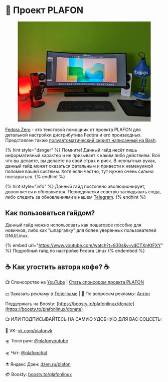 # 🚀 Проект PLAFON

<figure><img src=".gitbook/assets/PXL_20221029_103214073.jpg" alt=""><figcaption></figcaption></figure>

[Fedora Zero](https://plafon.gitbook.io/fedora-zero/) - это текстовой помощник от проекта PLAFON для детальной настройки дистрибутива Fedora и его производных. Представлен также [полуавтоматический скрипт написанный на Bash](https://github.com/plafonlinux/fedorazero\_bash).

{% hint style="danger" %}
Помните! Данный гайд несёт лишь информативный характер и не призывает к каким либо действиям. Всё что вы делаете, вы делаете на свой страх и риск. В неопытных руках, данный гайд может оказаться фатальным и привести к неменуимой поломке вашей системы. Хотя если честно, тут нужно очень сильно постараться.
{% endhint %}

{% hint style="info" %}
Данный гайд постоянно эволюционирует, дополняется и обновляется. Периодически советую заглядывать сюда, либо следить за обновлениями в нашем [Telegram](https://t.me/plafonyoutube).
{% endhint %}

## Как пользоваться гайдом?

Данный гайд можно использовать как пошаговое пособие для новичков, либо как "шпаргалку" для более уверенных пользователей GNU/Linux.

{% embed url="https://www.youtube.com/watch?t=830s&v=vdCTXnKtFXY" %}
Подробный гайд по настройке Fedora Linux
{% endembed %}

## ☕ Как угостить автора кофе? ☕

📺 Спонсорство на [YouTube](https://bit.ly/3MHNzWa) | [Стать спонсором проекта PLAFON](https://bit.ly/3MHNzWa)

💵 Заказать рекламу в [Телеграме](https://t.me/plafonyoutube) | 💬 По вопросам рекламы: [Aнтон](https://t.me/Toxblh)

Поддержать на Boosty: [https://boosty.to/plafonlinux/donate](https://boosty.to/plafonlinux/donate)

📺 ИЛИ ПОДПИСЫВАЙТЕСЬ НА САМУЮ УДОБНУЮ ДЛЯ ВАС СОЦСЕТЬ:

🚁 VK: [vk.com/plafonvk](https://vk.com/plafonvk)&#x20;

🛸 Телеграм: [@plafonyoutube](https://t.me/plafonyoutube)&#x20;

🛸 Чат: [@plafonchat](https://t.me/plafonchat)&#x20;

⚗️ Яндекс Дзен: [dzen.ru/plafon](https://dzen.ru/plafon)&#x20;

💳 Boosty: [boosty.to/plafonlinux](https://boosty.to/plafonlinux)
